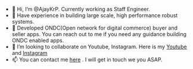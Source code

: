 - 👋 Hi, I’m @AjayKrP. Currently working as Staff Engineer.
- 👀 Have experience in building large scale, high performance robust systems.
- 🌱 Developed ONDC(Open network for digital commerce) buyer and seller apps. You can reach out to me if you need any guidance building ONDC enabled apps.
- 💞️ I’m looking to collaborate on Youtube, Instagram. Here is my [Youtube](https://www.youtube.com/channel/UCvEB7wXUEXGFE9lCx0USR3Q?sub_confirmation=1) and [Instagram](https://www.instagram.com/edu.literacis/)
- 📫 You can contact me [here](https://ajaykrp.me/contact) . I will get in touch we you ASAP.

<!---
AjayKrP/AjayKrP is a ✨ special ✨ repository because its `README.md` (this file) appears on your GitHub profile.
You can click the Preview link to take a look at your changes.
--->

